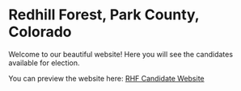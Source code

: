 # Redhill Forest, Park County, Colorado

Welcome to our beautiful website! Here you will see the candidates available for election.

You can preview the website here: [RHF Candidate Website](https://rhfcommunity.github.io/)

